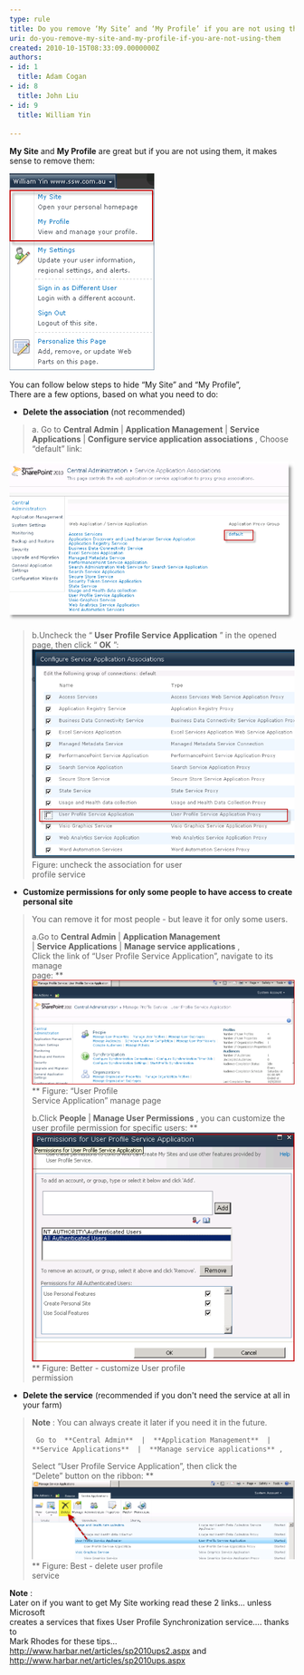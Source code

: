 ```yaml
---
type: rule
title: Do you remove ‘My Site’ and ‘My Profile’ if you are not using them?
uri: do-you-remove-my-site-and-my-profile-if-you-are-not-using-them
created: 2010-10-15T08:33:09.0000000Z
authors:
- id: 1
  title: Adam Cogan
- id: 8
  title: John Liu
- id: 9
  title: William Yin

---
```


**My Site**  and  **My Profile**  are great but if you are not using them, it makes sense to remove them:

![Links need to be hidden](LinksNeedToBeRemove.png)

You can follow below steps to hide “My Site” and “My Profile”,
<br>There are a few options, based on what you need to do:


- **Delete the association**  (not recommended)<br>    

> a. Go to  **Central Admin**      |  **Application Management**  |  **Service Applications**      |  **Configure service application associations** , 
>      Choose “default” link:     
> 
![Choose “default” link](RemoveAssociation.png)
> 
> b.Uncheck the “ **User Profile Service Application** ”  in the     opened page, then click “ **OK** ”:
![](RemoveAssociation2.png)
> Figure: uncheck the association for user<br>    profile service
- **Customize permissions for only some people to have access to create personal site**

> You can remove it for most people - but leave it for only some users.
> 
> a.Go to  **Central Admin**  |  **Application Management** <br>    |  **Service Applications**  |  **Manage service applications** ,
> <br>    Click the link of “User Profile Service Application”, navigate to its manage<br>    page: **
![](UserProfileServiceManagePage.png)
> ** Figure: “User Profile<br>    Service Application” manage page
> 
> b.Click      **People**  |  **Manage User Permissions** , you can     customize the user profile permission for specific users: **
![](CustomUserProfileServicePermission.png)
> ** Figure: Better - customize User profile<br>    permission
- **Delete the service**  (recommended if you don't need the service at all in your farm)<br>    

> **Note** : You can always create it later if you need it in the     future.
> 
>      Go to  **Central Admin**  |  **Application Management**  |      **Service Applications**  |  **Manage service applications** ,
> 
> Select “User Profile Service Application”, then click the<br>    “Delete” button on the ribbon: **
![](DeleteUserProfileService.png)
> ** Figure: Best - delete user profile<br>    service


**Note** :<br>    Later on if you want to get My Site working read these 2 links… unless Microsoft<br>    creates a services that fixes User Profile Synchronization service…. thanks to<br>    Mark Rhodes for these tips…
http://www.harbar.net/articles/sp2010ups2.aspx    and http://www.harbar.net/articles/sp2010ups.aspx
